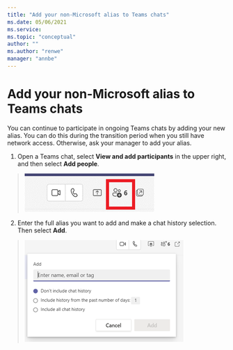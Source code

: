 ```yaml
---
title: "Add your non-Microsoft alias to Teams chats"
ms.date: 05/06/2021
ms.service: 
ms.topic: "conceptual"
author: ""
ms.author: "renwe"
manager: "annbe"
---
```



# Add your non-Microsoft alias to Teams chats

You can continue to participate in ongoing Teams chats by adding your new alias. You can do this during the transition period when you still have network access. Otherwise, ask your manager to add your alias.

1.	Open a Teams chat, select **View and add participants** in the upper right, and then select **Add people**.

> ![](media/add-people.png "")
 
2.	Enter the full alias you want to add and make a chat history selection. Then select **Add**.  

> ![](media/enter-alias.png "")
